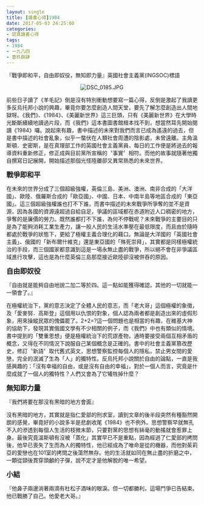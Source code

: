 ```yaml
---
layout: single
title: [讀書心得]1984
date: 2017-05-03 24:25:08
categories:
- 認真讀書心得
tags:
- 1984
- 一九八四
- 壹玖捌肆
---
```

『戰爭即和平，自由即奴役，無知即力量』英國社會主義黨(INGSOC)標語

<p style="text-align:center"><img alt="DSC_0185.JPG" src="https://pic.pimg.tw/kwbuster/1493814250-4288855235_n.jpg?v=1493814258" title="DSC_0185.JPG"></p>

前些日子讀了《羊毛記》倒是沒有特別衝動想要寫一篇心得，反倒是激起了我讀更多反烏托邦小說的興趣，畢竟你要怎麼創造人間天堂，要先了解怎麼創造出人間地獄呀。《我們》、《1984》、《美麗新世界》這三巨頭，只有《美麗新世界》在大學時光斷斷續續地讀過片段，而《我們》這本書圖書館根本找不到，想當然耳先開始閱讀《1984》囉。說起來有趣，書中描述的未來對我們而言已成為遙遠的過去，但是書中描述的社會亂象，似乎一螫伏在人類社會周遭的陰影處，未曾遠離。主角溫斯頓．史密斯，是在真理部工作的英國社會主義黨員，每日的工作便是將過去的報導資料重新修正，修正成與目前黨所宣稱的〝事實〞相符。而他的故事就隨著他獨自撰寫日記展開，開始描述那個光怪陸離卻又異常熟悉的未來世界。

<strong><span style="font-size:18px">戰爭即和平</span></strong>

在未來的世界分成了三個超級強權，英倫三島、美洲、澳洲、南非合成的「大洋國」、歐陸、俄羅斯合成的「歐亞國」、中國、日本、中南半島等地區合成的「東亞國」。這三個超級強權誰也打不下誰，而書中描述的未來戰爭所爭奪的並不是資源，因為各國的資源遠超過自給自足，爭議的區域都在赤道附近人口稠密的地方，爭奪的是廉價的勞力。既然誰都打不下誰，為何不停戰呢？未來戰爭的主要目的只是為了能夠消耗工業生產力，讓一般人民的生活水準壓在最低限度，而且由於隨時都處於戰爭的狀態下，更給了極權主義合理化的藉口。無論是大洋國的「英國社會主義」、俄國的「新布爾什維克」還是東亞國的「殊死崇拜」，其實都是同樣極權統治的手段，而三個國家都意識到這是一場永無止盡的戰爭，所以絕不會在非爭議區域進行攻擊，這也是為什麼英倫三島那麼接近歐陸卻沒被併吞的原因。

<strong><span style="font-size:18px">自由即奴役</span></strong>

『自由就是能夠自由地說二加二等於四。這一點如能獲得確認，其他的一切就能一一領會了。』

在極權統治下，黨的意志決定了全體人民的意志，而「老大哥」這個極權的象徵，及「愛麥努．高斯登」這個用以仇恨的對象，個人認為兩者都是創造出來的虛假形象，用來操縱民眾的傀儡罷了。2+2=?這一個問題也是相當的有趣，在維基大神的協助下，發現其實俄國文學有不少相關的例子，而《我們》中也有類似的情境。書中提到的「雙重思想」便是極權統治下的荒謬產物，通時要接受兩個互相矛盾的概念，又得在不同情況下說服自己某個概念是正確的。書中的社會主義黨篡改歷史，修訂〝新語〞取代舊式英文，思想警察監控每個人的隱私，禁止男女間的愛戀，完全的泯滅了生為「人」的獨特性。反烏托邦小說關於自由的論點，一直是我感興趣的：「沒有幸福的自由，或是沒有自由的幸福」，對於一個人而言，究竟是什麼成就了一個人的獨特性？人們又會為了它犧牲掉什麼？

<strong><span style="font-size:18px">無知即力量</span></strong>

『我們將要在那沒有黑暗的地方會面』

沒有黑暗的地方，其實就是指仁愛部的刑求室，讀到文章的後半段突然有種豁然開朗的感覺，畢竟好的小說多半是悲劇收尾《1984》也不例外。思想警察早就無孔不入的滲透到每個人生活的枝微末節，只要對黨的思想有絲毫的動搖就會惹罪上身。最後究竟溫斯頓有沒被「蒸化」其實早已不是重點，因為經過了仁愛部的拷問後，他早已喪失了生而為人的獨特性，他已經成為了唯命是從的機器，而他對茱莉亞的愛戀也在101室的拷問之後蕩然無存。他的生活就如同在無止盡的折磨之中，一顆從頸後貫穿頭顱的子彈，說不定才是他解脫的唯一希望。

<strong><span style="font-size:18px">小結</span></strong>

『他鼻子兩邊淌著兩滴有杜松子酒味的眼淚。但一切都勝利，這場鬥爭已告結束。他已戰勝了自己。他愛老大哥。』

